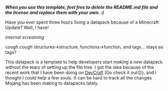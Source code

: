***When you use this template, feel free to delete the README.md file and the license and replace them with your own. :)***

Have you ever spent three hours fixing a datapack because of a Minecraft Update? Well, I have!

*internal screaming*

*cough* *cough* structures→structure, functions→function, and tags... stays as tags?

This datapack is a template to help developers start making a new datapack without the tears of setting up the file tree. I got the idea because of the recent work that I have been doing on [DevCraft](https://dtar-github.github.io/server) (Go check it out😉), and I thought I could help a few souls. It can be hard to track all the changes Mojang has been making to datapacks lately.
